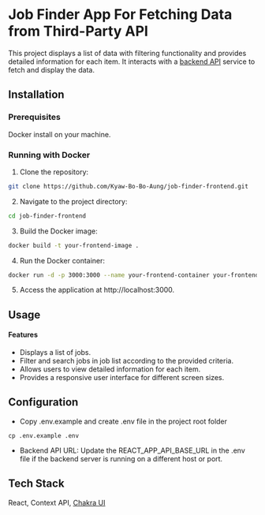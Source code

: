 
# Job Finder App For Fetching Data from Third-Party API

This project displays a list of data with filtering functionality and provides detailed information for each item. It interacts with a [backend API](https://github.com/Kyaw-Bo-Bo-Aung/job-finder-backend.git) service to fetch and display the data.

## Installation

### Prerequisites
Docker install on your machine.

### Running with Docker
1. Clone the repository:

```bash
git clone https://github.com/Kyaw-Bo-Bo-Aung/job-finder-frontend.git
```

2. Navigate to the project directory:
```bash
cd job-finder-frontend
```  

3. Build the Docker image:
```bash
docker build -t your-frontend-image .
``` 

4. Run the Docker container:
```bash
docker run -d -p 3000:3000 --name your-frontend-container your-frontend-image
```

5. Access the application at http://localhost:3000.
## Usage

#### Features

- Displays a list of jobs.
- Filter and search jobs in job list according to the provided criteria.
- Allows users to view detailed information for each item.
- Provides a responsive user interface for different screen sizes. 



## Configuration

- Copy .env.example and create .env file in the project root folder
```
cp .env.example .env
```

- Backend API URL: Update the REACT_APP_API_BASE_URL in the .env file if the backend server is running on a different host or port.

  
## Tech Stack

React, Context API, [Chakra UI](https://v2.chakra-ui.com/)